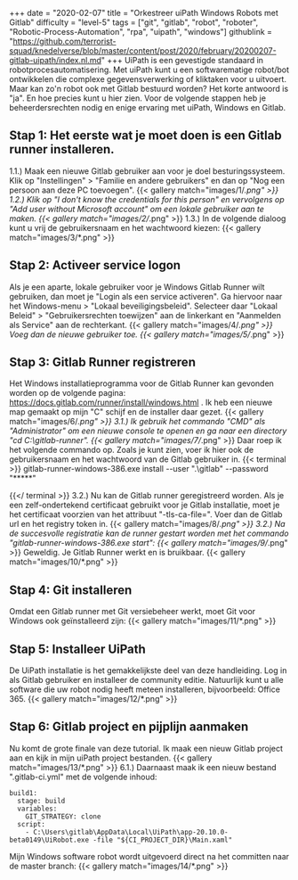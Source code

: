 +++
date = "2020-02-07"
title = "Orkestreer uiPath Windows Robots met Gitlab"
difficulty = "level-5"
tags = ["git", "gitlab", "robot", "roboter", "Robotic-Process-Automation", "rpa", "uipath", "windows"]
githublink = "https://github.com/terrorist-squad/knedelverse/blob/master/content/post/2020/february/20200207-gitlab-uipath/index.nl.md"
+++
UiPath is een gevestigde standaard in robotprocesautomatisering. Met uiPath kunt u een softwarematige robot/bot ontwikkelen die complexe gegevensverwerking of kliktaken voor u uitvoert. Maar kan zo'n robot ook met Gitlab bestuurd worden? Het korte antwoord is "ja". En hoe precies kunt u hier zien. Voor de volgende stappen heb je beheerdersrechten nodig en enige ervaring met uiPath, Windows en Gitlab.
## Stap 1: Het eerste wat je moet doen is een Gitlab runner installeren.
1.1.) Maak een nieuwe Gitlab gebruiker aan voor je doel besturingssysteem. Klik op "Instellingen" > "Familie en andere gebruikers" en dan op "Nog een persoon aan deze PC toevoegen".
{{< gallery match="images/1/*.png" >}}
1.2.) Klik op "I don't know the credentials for this person" en vervolgens op "Add user without Microsoft account" om een lokale gebruiker aan te maken.
{{< gallery match="images/2/*.png" >}}
1.3.) In de volgende dialoog kunt u vrij de gebruikersnaam en het wachtwoord kiezen:
{{< gallery match="images/3/*.png" >}}

## Stap 2: Activeer service logon
Als je een aparte, lokale gebruiker voor je Windows Gitlab Runner wilt gebruiken, dan moet je "Login als een service activeren". Ga hiervoor naar het Windows-menu > "Lokaal beveiligingsbeleid". Selecteer daar "Lokaal Beleid" > "Gebruikersrechten toewijzen" aan de linkerkant en "Aanmelden als Service" aan de rechterkant.
{{< gallery match="images/4/*.png" >}}
Voeg dan de nieuwe gebruiker toe.
{{< gallery match="images/5/*.png" >}}

## Stap 3: Gitlab Runner registreren
Het Windows installatieprogramma voor de Gitlab Runner kan gevonden worden op de volgende pagina: https://docs.gitlab.com/runner/install/windows.html . Ik heb een nieuwe map gemaakt op mijn "C" schijf en de installer daar gezet.
{{< gallery match="images/6/*.png" >}}
3.1.) Ik gebruik het commando "CMD" als "Administrator" om een nieuwe console te openen en ga naar een directory "cd C:\gitlab-runner".
{{< gallery match="images/7/*.png" >}}
Daar roep ik het volgende commando op. Zoals je kunt zien, voer ik hier ook de gebruikersnaam en het wachtwoord van de Gitlab gebruiker in.
{{< terminal >}}
gitlab-runner-windows-386.exe install --user ".\gitlab" --password "*****"

{{</ terminal >}}
3.2.) Nu kan de Gitlab runner geregistreerd worden. Als je een zelf-ondertekend certificaat gebruikt voor je Gitlab installatie, moet je het certificaat voorzien van het attribuut "-tls-ca-file=". Voer dan de Gitlab url en het registry token in.
{{< gallery match="images/8/*.png" >}}
3.2.) Na de succesvolle registratie kan de runner gestart worden met het commando "gitlab-runner-windows-386.exe start":
{{< gallery match="images/9/*.png" >}}
Geweldig. Je Gitlab Runner werkt en is bruikbaar.
{{< gallery match="images/10/*.png" >}}

## Stap 4: Git installeren
Omdat een Gitlab runner met Git versiebeheer werkt, moet Git voor Windows ook geïnstalleerd zijn:
{{< gallery match="images/11/*.png" >}}

## Stap 5: Installeer UiPath
De UiPath installatie is het gemakkelijkste deel van deze handleiding. Log in als Gitlab gebruiker en installeer de community editie. Natuurlijk kunt u alle software die uw robot nodig heeft meteen installeren, bijvoorbeeld: Office 365.
{{< gallery match="images/12/*.png" >}}

## Stap 6: Gitlab project en pijplijn aanmaken
Nu komt de grote finale van deze tutorial. Ik maak een nieuw Gitlab project aan en kijk in mijn uiPath project bestanden.
{{< gallery match="images/13/*.png" >}}
6.1.) Daarnaast maak ik een nieuw bestand ".gitlab-ci.yml" met de volgende inhoud:
```
build1:
  stage: build
  variables:
    GIT_STRATEGY: clone
  script:
    - C:\Users\gitlab\AppData\Local\UiPath\app-20.10.0-beta0149\UiRobot.exe -file "${CI_PROJECT_DIR}\Main.xaml"

```
Mijn Windows software robot wordt uitgevoerd direct na het committen naar de master branch:
{{< gallery match="images/14/*.png" >}}
